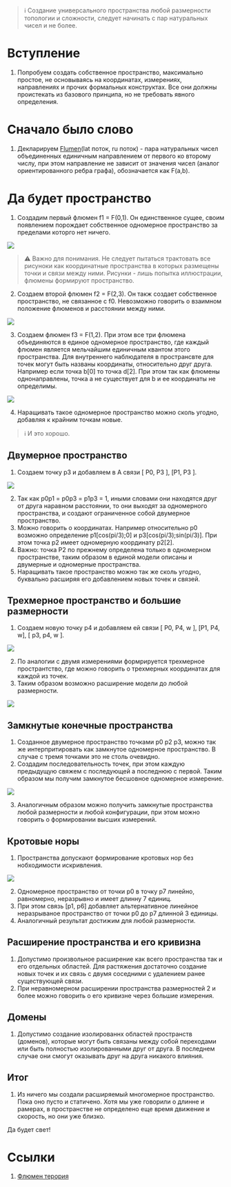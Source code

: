 > :information_source: Cоздание универсального пространства любой размерности 
топологии и сложности, следует начинать с пар натуральных чисел и не более.



# Вступление

1. Попробуем создать собственное пространство, максимально простое, не основываясь 
на координатах, измерениях, направлениях и прочих формальных конструктах. Все они 
должны проистекать из базового принципа, но не требовать явного определения.



# Сначало было слово

1. Декларируем [Flumen](./flumen.md)(lat поток, ru поток) - пара натуральных чисел объединенных 
единичным направлением от первого ко второму числу, при этом направление не зависит 
от значения чисел (аналог ориентированного ребра графа), обозначается как F(a,b).



# Да будет пространство

1. Создадим первый флюмен f1 = F(0,1). Он единственное сущее, своим появлением 
порождает собственное одномерное пространство за пределами которго нет ничего.

![](../images/f1.svg)

> :warning: Важно для понимания. Не следует пытаться трактовать все рисуноки 
как координатные пространства в которых размещены точки и связи между ними. 
Рисунки - лишь попытка иллюстрации, флюмены формируют пространство.

2. Создаем второй флюмен f2 = F(2,3). Он такж создает собственное пространство, 
не связанное с f0. Невозможно говорить о взаимном положение флюменов и расстоянии 
между ними.

![](../images/f1f2.svg)

3. Создаем флюмен f3 = F(1,2). При этом все три флюмена объединяются в единое одномерное 
пространство, где каждый флюмен является мельчайшим единичным квантом этого пространства.
Для внутреннего наблюдателя в пространсвте для точек могут быть названы координаты, 
относительно друг друга. Например если точка b[0] то точка d[2]. При этом так как флюмены
однонаправлены, точка a не существует для b и ее координаты не определимы. 

![](../images/f1f2f3.svg)

4. Наращивать такое одномерное пространство можно сколь угодно, добавляя к крайним точкам новые.

> :information_source: И это хорошо. 



## Двумерное пространство

1. Cоздаем точку p3 и добавляем в А связи [ P0, P3 ], [P1, P3 ].

![](./space/p3.svg)

2. Так как p0p1 = p0p3 = p1p3 = 1, иными словами они находятся друг от друга наравном расстоянии, то они выходят за одномерного пространства, и создают ограниченное собой двумерное пространство.
3. Можно говорить о координатах. Например относительно p0 возможно определение p1[cos(pi/3);0] и p3[cos(pi/3);sin(pi/3)]. При этом точка p2 имеет одномерную координату p2[2].
4. Важно: точка P2 по прежнему определена только в одномерном пространстве, таким образом в единой модели описаны и двумерные и одномерные пространства.
5. Наращивать такое пространство можно так же сколь угодно, буквально расширяя его добавлением новых точек и связей. 



## Трехмерное пространство и большие размерности

1. Создаем новую точку p4 и добавляем ей связи [ P0, P4, w ], [P1, P4, w], [ p3, p4, w ].

![](./space/p4.svg)

2. По аналогии с двумя измерениями формрируется трехмерное пространтство, где можно говорить о трехмерных координатах для каждой из точек.
3. Таким образом возможно расширение модели до любой размерности.

![](./space/p5.svg)




## Замкнутые конечные пространства

1. Cозданное двумерное пространство точками p0 p2 p3, можно так же интерпритировать как замкнутое одномерное пространство. В случае с тремя точками это не столь очевидно. 
2. Создадим последовательность точек, при этом каждую предыдущую свяжем с последующей а последнюю с первой. Таким образом мы получим замкнутое бесшовное одномерное измерение.

![](./space/2dloop.svg)

3. Аналогичным образом можно получить замкнутые пространства любой размерности и любой конфигурации, при этом можно говорить о формировании высших измерений.



## Кротовые норы

1. Пространства допускают формирование кротовых нор без нобходимости искривления.

![](./space/wormhole.svg)

2. Одномерное пространство от точки p0 в точку p7 линейно, равномерно, неразрывно и имеет длинну 7 единиц.
3. При этом связь [p1, p6] добавляет альтернативное линейное неразрываное пространство от точки p0 до p7 длинной 3 единицы.
4. Аналогичный результат достижим для любой размерности.



## Расширение пространства и его кривизна

1. Допустимо произвольное расширение как всего пространства так и его отдельных областей.
Для растяжения достаточно создание новых точек и их связь с двумя соседними с удалением ранее существующей связи.
0. При неравномерном расширении пространства размерностей 2 и более можно говорить о его кривизне через большие измерения.



## Домены

1. Допустимо создание изолированнх областей пространств (доменов), которые могут быть связаны между собой переходами или быть полностью изолированными друг от друга.
В последнем случае они смогут оказывать друг на друга никакого влияния.



## Итог

1. Из ничего мы создали расширяемый многомерное пространство. Пока оно пусто и статичено. 
Хотя мы уже говорили о длинне и рамерах, в пространстве не определено еще время движение и скорость, но они уже близко. 

Да будет свет!




# Ссылки

1. [Флюмен терория](./README.md)
